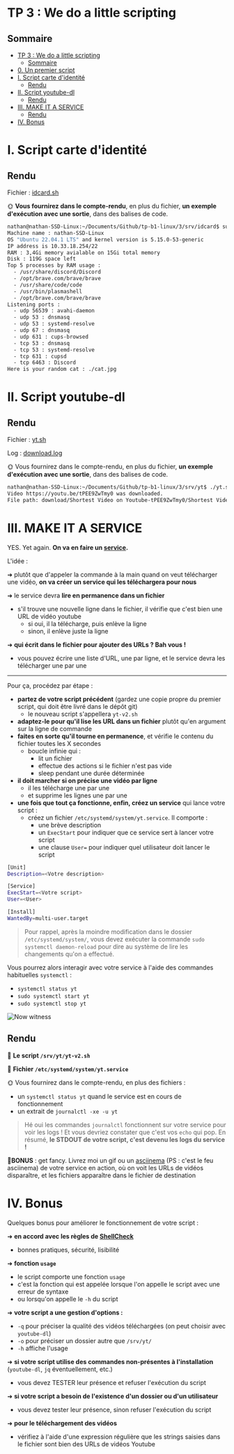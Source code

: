 # TP 3 : We do a little scripting

## Sommaire

- [TP 3 : We do a little scripting](#tp-3--we-do-a-little-scripting)
  - [Sommaire](#sommaire)
- [0. Un premier script](#0-un-premier-script)
- [I. Script carte d'identité](#i-script-carte-didentité)
  - [Rendu](#rendu)
- [II. Script youtube-dl](#ii-script-youtube-dl)
  - [Rendu](#rendu-1)
- [III. MAKE IT A SERVICE](#iii-make-it-a-service)
  - [Rendu](#rendu-2)
- [IV. Bonus](#iv-bonus)

# I. Script carte d'identité

## Rendu

Fichier : [idcard.sh](/3/srv/idcard/idcard.sh)

🌞 **Vous fournirez dans le compte-rendu**, en plus du fichier, **un exemple d'exécution avec une sortie**, dans des balises de code.

```bash
nathan@nathan-SSD-Linux:~/Documents/Github/tp-b1-linux/3/srv/idcard$ sudo ./idcard.sh 
Machine name : nathan-SSD-Linux
OS "Ubuntu 22.04.1 LTS" and kernel version is 5.15.0-53-generic
IP address is 10.33.18.254/22
RAM : 3,4Gi memory avialable on 15Gi total memory
Disk : 119G space left
Top 5 processes by RAM usage :
  - /usr/share/discord/Discord
  - /opt/brave.com/brave/brave
  - /usr/share/code/code
  - /usr/bin/plasmashell
  - /opt/brave.com/brave/brave
Listening ports :
  - udp 56539 : avahi-daemon
  - udp 53 : dnsmasq
  - udp 53 : systemd-resolve
  - udp 67 : dnsmasq
  - udp 631 : cups-browsed
  - tcp 53 : dnsmasq
  - tcp 53 : systemd-resolve
  - tcp 631 : cupsd
  - tcp 6463 : Discord
Here is your random cat : ./cat.jpg
```

# II. Script youtube-dl

## Rendu

Fichier : [yt.sh](/3/srv/yt/yt.sh)

Log : [download.log](/3/srv/yt/download.log)

🌞 Vous fournirez dans le compte-rendu, en plus du fichier, **un exemple d'exécution avec une sortie**, dans des balises de code.

```bash
nathan@nathan-SSD-Linux:~/Documents/Github/tp-b1-linux/3/srv/yt$ ./yt.sh https://youtu.be/tPEE9ZwTmy0
Video https://youtu.be/tPEE9ZwTmy0 was downloaded.
File path: download/Shortest Video on Youtube-tPEE9ZwTmy0/Shortest Video on Youtube-tPEE9ZwTmy0.mp4
```

# III. MAKE IT A SERVICE

YES. Yet again. **On va en faire un [service](../../cours/notions/serveur/README.md#ii-service).**

L'idée :

➜ plutôt que d'appeler la commande à la main quand on veut télécharger une vidéo, **on va créer un service qui les téléchargera pour nous**

➜ le service devra **lire en permanence dans un fichier**

- s'il trouve une nouvelle ligne dans le fichier, il vérifie que c'est bien une URL de vidéo youtube
  - si oui, il la télécharge, puis enlève la ligne
  - sinon, il enlève juste la ligne

➜ **qui écrit dans le fichier pour ajouter des URLs ? Bah vous !**

- vous pouvez écrire une liste d'URL, une par ligne, et le service devra les télécharger une par une

---

Pour ça, procédez par étape :

- **partez de votre script précédent** (gardez une copie propre du premier script, qui doit être livré dans le dépôt git)
  - le nouveau script s'appellera `yt-v2.sh`
- **adaptez-le pour qu'il lise les URL dans un fichier** plutôt qu'en argument sur la ligne de commande
- **faites en sorte qu'il tourne en permanence**, et vérifie le contenu du fichier toutes les X secondes
  - boucle infinie qui :
    - lit un fichier
    - effectue des actions si le fichier n'est pas vide
    - sleep pendant une durée déterminée
- **il doit marcher si on précise une vidéo par ligne**
  - il les télécharge une par une
  - et supprime les lignes une par une
- **une fois que tout ça fonctionne, enfin, créez un service** qui lance votre script :
  - créez un fichier `/etc/systemd/system/yt.service`. Il comporte :
    - une brève description
    - un `ExecStart` pour indiquer que ce service sert à lancer votre script
    - une clause `User=` pour indiquer quel utilisateur doit lancer le script

```bash
[Unit]
Description=<Votre description>

[Service]
ExecStart=<Votre script>
User=<User>

[Install]
WantedBy=multi-user.target
```

> Pour rappel, après la moindre modification dans le dossier `/etc/systemd/system/`, vous devez exécuter la commande `sudo systemctl daemon-reload` pour dire au système de lire les changements qu'on a effectué.

Vous pourrez alors interagir avec votre service à l'aide des commandes habituelles `systemctl` :

- `systemctl status yt`
- `sudo systemctl start yt`
- `sudo systemctl stop yt`

![Now witness](./pics/now_witness.png)

## Rendu

📁 **Le script `/srv/yt/yt-v2.sh`**

📁 **Fichier `/etc/systemd/system/yt.service`**

🌞 Vous fournirez dans le compte-rendu, en plus des fichiers :

- un `systemctl status yt` quand le service est en cours de fonctionnement
- un extrait de `journalctl -xe -u yt`

> Hé oui les commandes `journalctl` fonctionnent sur votre service pour voir les logs ! Et vous devriez constater que c'est vos `echo` qui pop. En résumé, **le STDOUT de votre script, c'est devenu les logs du service !**

🌟**BONUS** : get fancy. Livrez moi un gif ou un [asciinema](https://asciinema.org/) (PS : c'est le feu asciinema) de votre service en action, où on voit les URLs de vidéos disparaître, et les fichiers apparaître dans le fichier de destination

# IV. Bonus

Quelques bonus pour améliorer le fonctionnement de votre script :

➜ **en accord avec les règles de [ShellCheck](https://www.shellcheck.net/)**

- bonnes pratiques, sécurité, lisibilité

➜  **fonction `usage`**

- le script comporte une fonction `usage`
- c'est la fonction qui est appelée lorsque l'on appelle le script avec une erreur de syntaxe
- ou lorsqu'on appelle le `-h` du script

➜ **votre script a une gestion d'options :**

- `-q` pour préciser la qualité des vidéos téléchargées (on peut choisir avec `youtube-dl`)
- `-o` pour préciser un dossier autre que `/srv/yt/`
- `-h` affiche l'usage

➜ **si votre script utilise des commandes non-présentes à l'installation** (`youtube-dl`, `jq` éventuellement, etc.)

- vous devez TESTER leur présence et refuser l'exécution du script

➜  **si votre script a besoin de l'existence d'un dossier ou d'un utilisateur**

- vous devez tester leur présence, sinon refuser l'exécution du script

➜ **pour le téléchargement des vidéos**

- vérifiez à l'aide d'une expression régulière que les strings saisies dans le fichier sont bien des URLs de vidéos Youtube

